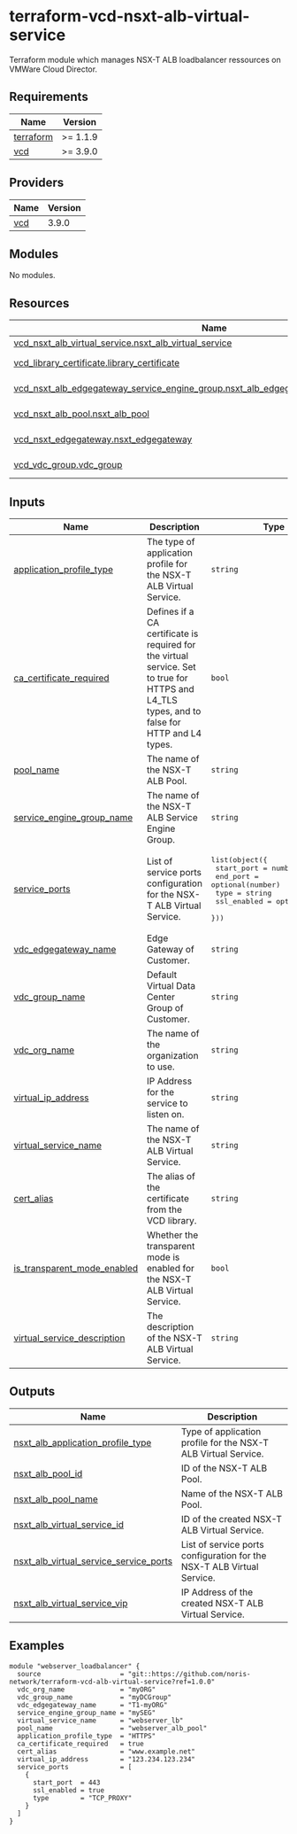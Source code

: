 # terraform-vcd-nsxt-alb-virtual-service

Terraform module which manages NSX-T ALB loadbalancer ressources on VMWare Cloud Director.

<!-- BEGIN_TF_DOCS -->
## Requirements

| Name | Version |
|------|---------|
| <a name="requirement_terraform"></a> [terraform](#requirement\_terraform) | >= 1.1.9 |
| <a name="requirement_vcd"></a> [vcd](#requirement\_vcd) | >= 3.9.0 |

## Providers

| Name | Version |
|------|---------|
| <a name="provider_vcd"></a> [vcd](#provider\_vcd) | 3.9.0 |

## Modules

No modules.

## Resources

| Name | Type |
|------|------|
| [vcd_nsxt_alb_virtual_service.nsxt_alb_virtual_service](https://registry.terraform.io/providers/vmware/vcd/latest/docs/resources/nsxt_alb_virtual_service) | resource |
| [vcd_library_certificate.library_certificate](https://registry.terraform.io/providers/vmware/vcd/latest/docs/data-sources/library_certificate) | data source |
| [vcd_nsxt_alb_edgegateway_service_engine_group.nsxt_alb_edgegateway_service_engine_group](https://registry.terraform.io/providers/vmware/vcd/latest/docs/data-sources/nsxt_alb_edgegateway_service_engine_group) | data source |
| [vcd_nsxt_alb_pool.nsxt_alb_pool](https://registry.terraform.io/providers/vmware/vcd/latest/docs/data-sources/nsxt_alb_pool) | data source |
| [vcd_nsxt_edgegateway.nsxt_edgegateway](https://registry.terraform.io/providers/vmware/vcd/latest/docs/data-sources/nsxt_edgegateway) | data source |
| [vcd_vdc_group.vdc_group](https://registry.terraform.io/providers/vmware/vcd/latest/docs/data-sources/vdc_group) | data source |

## Inputs

| Name | Description | Type | Default | Required |
|------|-------------|------|---------|:--------:|
| <a name="input_application_profile_type"></a> [application\_profile\_type](#input\_application\_profile\_type) | The type of application profile for the NSX-T ALB Virtual Service. | `string` | n/a | yes |
| <a name="input_ca_certificate_required"></a> [ca\_certificate\_required](#input\_ca\_certificate\_required) | Defines if a CA certificate is required for the virtual service. Set to true for HTTPS and L4\_TLS types, and to false for HTTP and L4 types. | `bool` | n/a | yes |
| <a name="input_pool_name"></a> [pool\_name](#input\_pool\_name) | The name of the NSX-T ALB Pool. | `string` | n/a | yes |
| <a name="input_service_engine_group_name"></a> [service\_engine\_group\_name](#input\_service\_engine\_group\_name) | The name of the NSX-T ALB Service Engine Group. | `string` | n/a | yes |
| <a name="input_service_ports"></a> [service\_ports](#input\_service\_ports) | List of service ports configuration for the NSX-T ALB Virtual Service. | <pre>list(object({<br>    start_port  = number<br>    end_port    = optional(number)<br>    type        = string<br>    ssl_enabled = optional(bool)<br>  }))</pre> | n/a | yes |
| <a name="input_vdc_edgegateway_name"></a> [vdc\_edgegateway\_name](#input\_vdc\_edgegateway\_name) | Edge Gateway of Customer. | `string` | n/a | yes |
| <a name="input_vdc_group_name"></a> [vdc\_group\_name](#input\_vdc\_group\_name) | Default Virtual Data Center Group of Customer. | `string` | n/a | yes |
| <a name="input_vdc_org_name"></a> [vdc\_org\_name](#input\_vdc\_org\_name) | The name of the organization to use. | `string` | n/a | yes |
| <a name="input_virtual_ip_address"></a> [virtual\_ip\_address](#input\_virtual\_ip\_address) | IP Address for the service to listen on. | `string` | n/a | yes |
| <a name="input_virtual_service_name"></a> [virtual\_service\_name](#input\_virtual\_service\_name) | The name of the NSX-T ALB Virtual Service. | `string` | n/a | yes |
| <a name="input_cert_alias"></a> [cert\_alias](#input\_cert\_alias) | The alias of the certificate from the VCD library. | `string` | `null` | no |
| <a name="input_is_transparent_mode_enabled"></a> [is\_transparent\_mode\_enabled](#input\_is\_transparent\_mode\_enabled) | Whether the transparent mode is enabled for the NSX-T ALB Virtual Service. | `bool` | `false` | no |
| <a name="input_virtual_service_description"></a> [virtual\_service\_description](#input\_virtual\_service\_description) | The description of the NSX-T ALB Virtual Service. | `string` | `null` | no |

## Outputs

| Name | Description |
|------|-------------|
| <a name="output_nsxt_alb_application_profile_type"></a> [nsxt\_alb\_application\_profile\_type](#output\_nsxt\_alb\_application\_profile\_type) | Type of application profile for the NSX-T ALB Virtual Service. |
| <a name="output_nsxt_alb_pool_id"></a> [nsxt\_alb\_pool\_id](#output\_nsxt\_alb\_pool\_id) | ID of the NSX-T ALB Pool. |
| <a name="output_nsxt_alb_pool_name"></a> [nsxt\_alb\_pool\_name](#output\_nsxt\_alb\_pool\_name) | Name of the NSX-T ALB Pool. |
| <a name="output_nsxt_alb_virtual_service_id"></a> [nsxt\_alb\_virtual\_service\_id](#output\_nsxt\_alb\_virtual\_service\_id) | ID of the created NSX-T ALB Virtual Service. |
| <a name="output_nsxt_alb_virtual_service_service_ports"></a> [nsxt\_alb\_virtual\_service\_service\_ports](#output\_nsxt\_alb\_virtual\_service\_service\_ports) | List of service ports configuration for the NSX-T ALB Virtual Service. |
| <a name="output_nsxt_alb_virtual_service_vip"></a> [nsxt\_alb\_virtual\_service\_vip](#output\_nsxt\_alb\_virtual\_service\_vip) | IP Address of the created NSX-T ALB Virtual Service. |
<!-- END_TF_DOCS -->

## Examples

```
module "webserver_loadbalancer" {
  source                    = "git::https://github.com/noris-network/terraform-vcd-alb-virtual-service?ref=1.0.0"
  vdc_org_name              = "myORG"
  vdc_group_name            = "myDCGroup"
  vdc_edgegateway_name      = "T1-myORG"
  service_engine_group_name = "mySEG"
  virtual_service_name      = "webserver_lb"
  pool_name                 = "webserver_alb_pool"
  application_profile_type  = "HTTPS"
  ca_certificate_required   = true
  cert_alias                = "www.example.net"
  virtual_ip_address        = "123.234.123.234"
  service_ports             = [
    {
      start_port  = 443
      ssl_enabled = true
      type        = "TCP_PROXY"
    }
  ]
}
```
